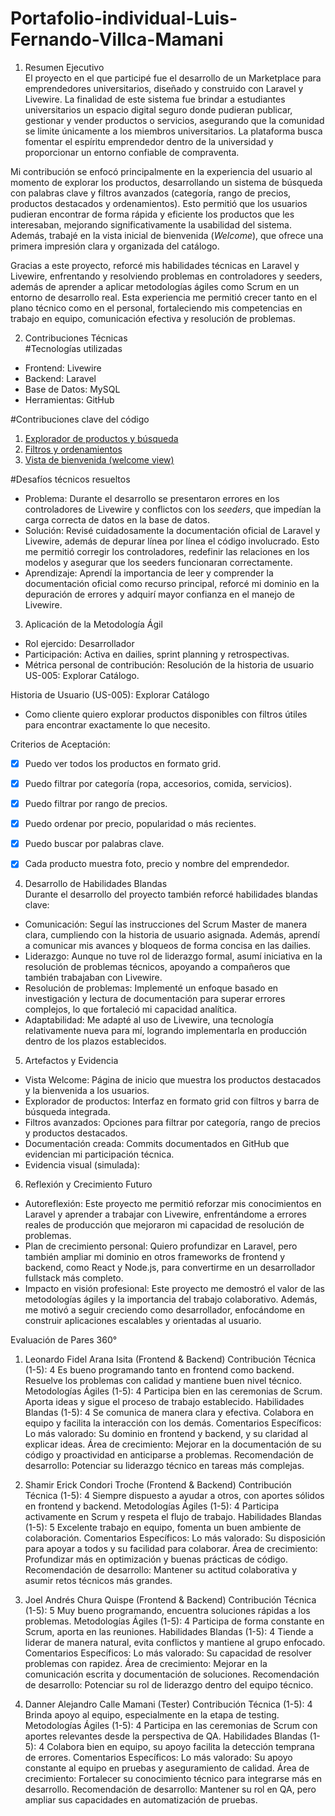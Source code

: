 # Portafolio-individual-Luis-Fernando-Villca-Mamani


1. Resumen Ejecutivo  
El proyecto en el que participé fue el desarrollo de un Marketplace para emprendedores universitarios, diseñado y construido con Laravel y Livewire. La finalidad de este sistema fue brindar a estudiantes universitarios un espacio digital seguro donde pudieran publicar, gestionar y vender productos o servicios, asegurando que la comunidad se limite únicamente a los miembros universitarios. La plataforma busca fomentar el espíritu emprendedor dentro de la universidad y proporcionar un entorno confiable de compraventa.  

Mi contribución se enfocó principalmente en la experiencia del usuario al momento de explorar los productos, desarrollando un sistema de búsqueda con palabras clave y filtros avanzados (categoría, rango de precios, productos destacados y ordenamientos). Esto permitió que los usuarios pudieran encontrar de forma rápida y eficiente los productos que les interesaban, mejorando significativamente la usabilidad del sistema. Además, trabajé en la vista inicial de bienvenida (*Welcome*), que ofrece una primera impresión clara y organizada del catálogo.  

Gracias a este proyecto, reforcé mis habilidades técnicas en Laravel y Livewire, enfrentando y resolviendo problemas en controladores y seeders, además de aprender a aplicar metodologías ágiles como Scrum en un entorno de desarrollo real. Esta experiencia me permitió crecer tanto en el plano técnico como en el personal, fortaleciendo mis competencias en trabajo en equipo, comunicación efectiva y resolución de problemas.  


2. Contribuciones Técnicas  
#Tecnologías utilizadas  
- Frontend: Livewire  
- Backend: Laravel  
- Base de Datos: MySQL  
- Herramientas: GitHub  

#Contribuciones clave del código  
1. [Explorador de productos y búsqueda](https://github.com/Jhoel777ar/marketplace-lpz/commit/af9ae4050fdd82f5b5a7269d2e2271a9c1a72280)  
2. [Filtros y ordenamientos](https://github.com/Jhoel777ar/marketplace-lpz/commit/b160d2d1427c43e3fdd98dd9999143c28c3d9ae7)  
3. [Vista de bienvenida (welcome view)](https://github.com/Jhoel777ar/marketplace-lpz/commit/f11b8c7cf67829a81f35ccbcfa25649676d1a779)  

#Desafíos técnicos resueltos  
- Problema: Durante el desarrollo se presentaron errores en los controladores de Livewire y conflictos con los *seeders*, que impedían la carga correcta de datos en la base de datos.  
- Solución: Revisé cuidadosamente la documentación oficial de Laravel y Livewire, además de depurar línea por línea el código involucrado. Esto me permitió corregir los controladores, redefinir las relaciones en los modelos y asegurar que los seeders funcionaran correctamente.  
- Aprendizaje: Aprendí la importancia de leer y comprender la documentación oficial como recurso principal, reforcé mi dominio en la depuración de errores y adquirí mayor confianza en el manejo de Livewire.  


3. Aplicación de la Metodología Ágil  
- Rol ejercido: Desarrollador  
- Participación: Activa en dailies, sprint planning y retrospectivas.  
- Métrica personal de contribución: Resolución de la historia de usuario US-005: Explorar Catálogo.  

Historia de Usuario (US-005): Explorar Catálogo  
- Como cliente quiero explorar productos disponibles con filtros útiles para encontrar exactamente lo que necesito.  

Criterios de Aceptación:  
- [x] Puedo ver todos los productos en formato grid.  
- [x] Puedo filtrar por categoría (ropa, accesorios, comida, servicios).  
- [x] Puedo filtrar por rango de precios.  
- [x] Puedo ordenar por precio, popularidad o más recientes.  
- [x] Puedo buscar por palabras clave.  
- [x] Cada producto muestra foto, precio y nombre del emprendedor.  


4. Desarrollo de Habilidades Blandas  
Durante el desarrollo del proyecto también reforcé habilidades blandas clave:  
- Comunicación: Seguí las instrucciones del Scrum Master de manera clara, cumpliendo con la historia de usuario asignada. Además, aprendí a comunicar mis avances y bloqueos de forma concisa en las dailies.  
- Liderazgo: Aunque no tuve rol de liderazgo formal, asumí iniciativa en la resolución de problemas técnicos, apoyando a compañeros que también trabajaban con Livewire.  
- Resolución de problemas: Implementé un enfoque basado en investigación y lectura de documentación para superar errores complejos, lo que fortaleció mi capacidad analítica.  
- Adaptabilidad: Me adapté al uso de Livewire, una tecnología relativamente nueva para mí, logrando implementarla en producción dentro de los plazos establecidos.  


5. Artefactos y Evidencia  
- Vista Welcome: Página de inicio que muestra los productos destacados y la bienvenida a los usuarios.  
- Explorador de productos: Interfaz en formato grid con filtros y barra de búsqueda integrada.  
- Filtros avanzados: Opciones para filtrar por categoría, rango de precios y productos destacados.  
- Documentación creada: Commits documentados en GitHub que evidencian mi participación técnica.  
- Evidencia visual (simulada):  


6. Reflexión y Crecimiento Futuro  
- Autoreflexión: Este proyecto me permitió reforzar mis conocimientos en Laravel y aprender a trabajar con Livewire, enfrentándome a errores reales de producción que mejoraron mi capacidad de resolución de problemas.  
- Plan de crecimiento personal: Quiero profundizar en Laravel, pero también ampliar mi dominio en otros frameworks de frontend y backend, como React y Node.js, para convertirme en un desarrollador fullstack más completo.  
- Impacto en visión profesional: Este proyecto me demostró el valor de las metodologías ágiles y la importancia del trabajo colaborativo. Además, me motivó a seguir creciendo como desarrollador, enfocándome en construir aplicaciones escalables y orientadas al usuario.

Evaluación de Pares 360°

1. Leonardo Fidel Arana Isita (Frontend & Backend)
Contribución Técnica (1-5): 4
Es bueno programando tanto en frontend como backend.
Resuelve los problemas con calidad y mantiene buen nivel técnico.
Metodologías Ágiles (1-5): 4
Participa bien en las ceremonias de Scrum.
Aporta ideas y sigue el proceso de trabajo establecido.
Habilidades Blandas (1-5): 4
Se comunica de manera clara y efectiva.
Colabora en equipo y facilita la interacción con los demás.
Comentarios Específicos:
Lo más valorado: Su dominio en frontend y backend, y su claridad al explicar ideas.
Área de crecimiento: Mejorar en la documentación de su código y proactividad en anticiparse a problemas.
Recomendación de desarrollo: Potenciar su liderazgo técnico en tareas más complejas.

3. Shamir Erick Condori Troche (Frontend & Backend)
Contribución Técnica (1-5): 4
Siempre dispuesto a ayudar a otros, con aportes sólidos en frontend y backend.
Metodologías Ágiles (1-5): 4
Participa activamente en Scrum y respeta el flujo de trabajo.
Habilidades Blandas (1-5): 5
Excelente trabajo en equipo, fomenta un buen ambiente de colaboración.
Comentarios Específicos:
Lo más valorado: Su disposición para apoyar a todos y su facilidad para colaborar.
Área de crecimiento: Profundizar más en optimización y buenas prácticas de código.
Recomendación de desarrollo: Mantener su actitud colaborativa y asumir retos técnicos más grandes.

3. Joel Andrés Chura Quispe (Frontend & Backend)
Contribución Técnica (1-5): 5
Muy bueno programando, encuentra soluciones rápidas a los problemas.
Metodologías Ágiles (1-5): 4
Participa de forma constante en Scrum, aporta en las reuniones.
Habilidades Blandas (1-5): 4
Tiende a liderar de manera natural, evita conflictos y mantiene al grupo enfocado.
Comentarios Específicos:
Lo más valorado: Su capacidad de resolver problemas con rapidez.
Área de crecimiento: Mejorar en la comunicación escrita y documentación de soluciones.
Recomendación de desarrollo: Potenciar su rol de liderazgo dentro del equipo técnico.

5. Danner Alejandro Calle Mamani (Tester)
Contribución Técnica (1-5): 4
Brinda apoyo al equipo, especialmente en la etapa de testing.
Metodologías Ágiles (1-5): 4
Participa en las ceremonias de Scrum con aportes relevantes desde la perspectiva de QA.
Habilidades Blandas (1-5): 4
Colabora bien en equipo, su apoyo facilita la detección temprana de errores.
Comentarios Específicos:
Lo más valorado: Su apoyo constante al equipo en pruebas y aseguramiento de calidad.
Área de crecimiento: Fortalecer su conocimiento técnico para integrarse más en desarrollo.
Recomendación de desarrollo: Mantener su rol en QA, pero ampliar sus capacidades en automatización de pruebas.
